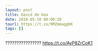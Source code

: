 ```yaml
---
layout: post
title: David de Gea
date: 2018-05-10 00:00:20
tourl: https://t.co/9MZmmaggbK
tags: []
---
```

???????????????? https://t.co/AyP8ZrCoK1